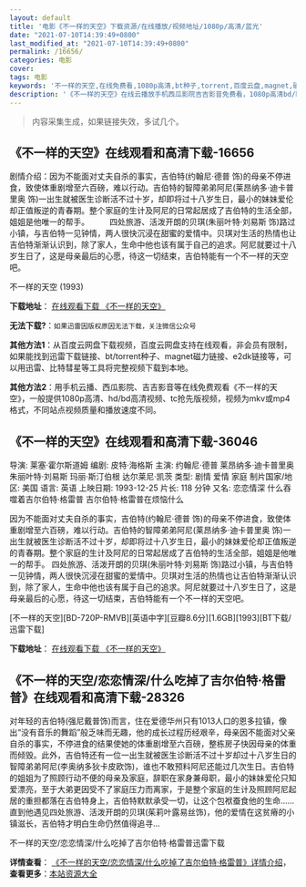 ```yaml
---
layout: default
title: '电影《不一样的天空》下载资源/在线播放/视频地址/1080p/高清/蓝光'
date: "2021-07-10T14:39:49+0800"
last_modified_at: "2021-07-10T14:39:49+0800"
permalink: /16656/
categories: 电影
cover:
tags: 电影
keywords: '不一样的天空,在线免费看,1080p高清,bt种子,torrent,百度云盘,magnet,磁力链,迅雷下载资源'
description: '《不一样的天空》在线云播放手机西瓜影院吉吉影音免费看，1080p高清bd/hd未删减完整版和tc抢先枪版，mkv/mp4格式，附带bt/torrent种子、magnet/磁力链、百度云盘、网盘资源迅雷下载链接'
---
```


>内容采集生成，如果链接失效，多试几个。


## 《不一样的天空》在线观看和高清下载-16656

剧情介绍：因为不能面对丈夫自杀的事实，吉伯特(约翰尼·德普 饰)的母亲不停进食，致使体重剧增至六百磅，难以行动。吉伯特的智障弟弟阿尼(莱昂纳多·迪卡普里奥 饰)一出生就被医生诊断活不过十岁，却即将过十八岁生日，最小的妹妹爱伦却正值叛逆的青春期。整个家庭的生计及阿尼的日常起居成了吉伯特的生活全部，姐姐是他唯一的帮手。  　　四处旅游、活泼开朗的贝琪(朱丽叶特·刘易斯 饰)路过小镇，与吉伯特一见钟情，两人很快沉浸在甜蜜的爱情中。贝琪对生活的热情也让吉伯特渐渐认识到，除了家人，生命中他也该有属于自己的追求。阿尼就要过十八岁生日了，这是母亲最后的心愿，待这一切结束，吉伯特能有一个不一样的天空吧。


不一样的天空 (1993)

**下载地址**： [在线观看下载 《不一样的天空》](https://www.btbtdy.me/btdy/dy3937.html) 


**无法下载?**：`如果迅雷因版权原因无法下载，关注微信公众号 `

**其他方法1**：从百度云网盘下载视频，百度云网盘支持在线观看，非会员有限制，如果能找到迅雷下载链接、bt/torrent种子、magnet磁力链接、e2dk链接等，可以用迅雷、比特彗星等工具将完整视频下载到本地。

**其他方法2**：用手机云播、西瓜影院、吉吉影音等在线免费观看《不一样的天空》，一般提供1080p高清、hd/bd高清视频、tc抢先版视频，视频为mkv或mp4格式，不同站点视频质量和播放速度不同。


## 《不一样的天空》在线观看和高清下载-36046

导演: 莱塞·霍尔斯道姆 编剧: 皮特·海格斯 主演: 约翰尼·德普 莱昂纳多·迪卡普里奥 朱丽叶特·刘易斯 玛丽·斯汀伯根 达尔莱尼·凯茨 类型: 剧情 爱情 家庭 制片国家/地区: 美国 语言: 英语 上映日期: 1993-12-25 片长: 118 分钟 又名: 恋恋情深 什么吞噬着吉尔伯特·格雷普 吉尔伯特·格雷普在烦恼什么

因为不能面对丈夫自杀的事实，吉伯特(约翰尼·德普 饰)的母亲不停进食，致使体重剧增至六百磅，难以行动。吉伯特的智障弟弟阿尼(莱昂纳多·迪卡普里奥 饰)一出生就被医生诊断活不过十岁，却即将过十八岁生日，最小的妹妹爱伦却正值叛逆的青春期。整个家庭的生计及阿尼的日常起居成了吉伯特的生活全部，姐姐是他唯一的帮手。 四处旅游、活泼开朗的贝琪(朱丽叶特·刘易斯 饰)路过小镇，与吉伯特一见钟情，两人很快沉浸在甜蜜的爱情中。贝琪对生活的热情也让吉伯特渐渐认识到，除了家人，生命中他也该有属于自己的追求。阿尼就要过十八岁生日了，这是母亲最后的心愿，待这一切结束，吉伯特能有一个不一样的天空吧。


[不一样的天空][BD-720P-RMVB][英语中字][豆瓣8.6分][1.6GB][1993][BT下载/迅雷下载]

**下载地址**： [在线观看下载 《不一样的天空》](https://www.btdx8.com/torrent/whats_eating_gilbert_grape_1993.html) 


## 《不一样的天空/恋恋情深/什么吃掉了吉尔伯特·格雷普》在线观看和高清下载-28326

对年轻的吉伯特(强尼戴普饰)而言，住在爱德华州只有1013人口的恩多拉镇，像出“没有音乐的舞蹈&rdquo;般乏味而无趣，他的成长过程历经艰辛，母亲因不能面对父亲自杀的事实，不停进食的结果使她的体重剧增至六百磅，整栋房子快因母亲的体重而倾毁。此外，吉伯特还有一位一出生就被医生诊断活不过十岁却过十八岁生日的智障弟弟阿尼(李奥纳多狄卡皮欧饰)，谁也不敢预料阿尼还能过几次生日。吉伯特的姐姐为了照顾行动不便的母亲及家庭，辞职在家身兼母职，最小的妹妹爱伦只知爱漂亮，至于大弟更因受不了家庭压力而离家，于是整个家庭的生计及照顾阿尼起居的重担都落在吉伯特身上，吉伯特默默承受一切，让这个包袱蚕食他的生命&hellip;…直到他遇见四处旅游、活泼开朗的贝琪(茱莉叶露易丝饰)，他的爱情在这贫瘠的小镇滋长，吉伯特才明白生命仍然值得追寻…


不一样的天空/恋恋情深/什么吃掉了吉尔伯特·格雷普迅雷下载

**详情查看**： [《不一样的天空/恋恋情深/什么吃掉了吉尔伯特·格雷普》详情介绍](/movie/28326/)， **查看更多**：[本站资源大全](/movie/t/all/)

